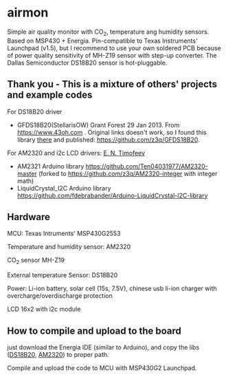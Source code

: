# airmon
Simple air quality monitor with CO<sub>2</sub>, temperature ang humidity sensors. Based on MSP430 + Energia. Pin-compatible to Texas Instruments' Launchpad (v1.5), but I recommend to use your own soldered PCB because of power quality sensitivity of MH-Z19 sensor with step-up converter. The Dallas Semiconductor DS18B20 sensor is hot-pluggable.

## Thank you - This is a mixture of others' projects and example codes

For DS18B20 driver
- GFDS18B20(StellarisOW)  Grant Forest 29 Jan 2013. From https://www.43oh.com . Original links doesn't work, so I found this library [there](https://old.domotronic.fr/120MesuredeTemperatureDS18B20.html) and published: https://github.com/z3q/GFDS18B20. 

For AM2320 and i2c LCD drivers: [E. N. Timofeev](https://github.com/Ten04031977) 
- AM2321 Arduino library  https://github.com/Ten04031977/AM2320-master (forked to https://github.com/z3q/AM2320-integer with integer math)
- LiquidCrystal_I2C Arduino library https://github.com/fdebrabander/Arduino-LiquidCrystal-I2C-library

## Hardware

MCU: Texas Intruments' MSP430G2553

Temperature and humidity sensor: AM2320 

CO<sub>2</sub> sensor MH-Z19

External temperature Sensor: DS18B20

Power: Li-ion battery, solar cell (15s, 7.5V), chinese usb li-ion charger with overcharge/overdischarge protection

LCD 16x2 with i2c module 

## How to compile and upload to the board

just download the Energia IDE (similar to Arduino), and copy the libs ([DS18B20](https://github.com/z3q/GFDS18B20), [AM2320](https://github.com/z3q/AM2320-integer)) to proper path.

Compile and upload the code to MCU with MSP430G2 Launchpad.
